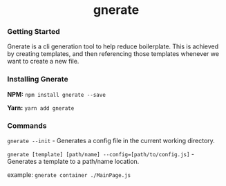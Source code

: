 <h1 align="center">
    gnerate
</h1>

### Getting Started

Gnerate is a cli generation tool to help reduce boilerplate. This is achieved by creating templates, and then referencing those templates whenever we want to create a new file.

### Installing Gnerate

**NPM:** `npm install gnerate --save`

**Yarn:** `yarn add gnerate`


### Commands

`gnerate --init` - Generates a config file in the current working directory.

`gnerate [template] [path/name] --config=[path/to/config.js]` - Generates a template to a path/name location.


example: `gnerate container ./MainPage.js`